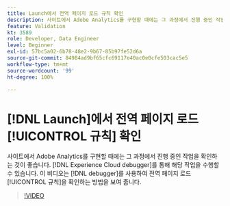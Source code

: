 ```yaml
---
title: Launch에서 전역 페이지 로드 규칙 확인
description: 사이트에서 Adobe Analytics를 구현할 때에는 그 과정에서 진행 중인 작업을 확인해야 합니다. Experience Cloud Debugger를 사용하십시오. 이 비디오는 디버거를 사용하여 전역 페이지 로드 규칙을 확인하는 방법을 보여 줍니다.
feature: Validation
kt: 3589
role: Developer, Data Engineer
level: Beginner
exl-id: 57bc5a02-6b78-48e2-9b67-85b97fe52d6a
source-git-commit: 84984ad9bf65cfc69117e40ac0e0cfe503cac5e5
workflow-type: tm+mt
source-wordcount: '99'
ht-degree: 100%

---
```


# [!DNL Launch]에서 전역 페이지 로드 [!UICONTROL 규칙] 확인

사이트에서 Adobe Analytics를 구현할 때에는 그 과정에서 진행 중인 작업을 확인하는 것이 좋습니다. [!DNL Experience Cloud debugger]를 통해 해당 작업을 수행할 수 있습니다. 이 비디오는 [!DNL debugger]를 사용하여 전역 페이지 로드 [!UICONTROL 규칙]을 확인하는 방법을 보여 줍니다.

>[!VIDEO](https://video.tv.adobe.com/v/28776/?quality=12&learn=on)
